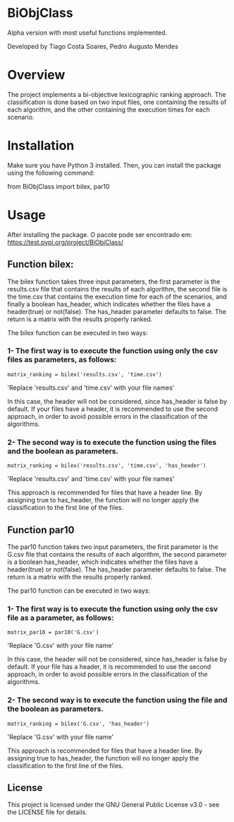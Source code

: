# BiObjClass

Alpha version with most useful functions implemented.

Developed by Tiago Costa Soares, Pedro Augusto Mendes


# Overview

The project implements a bi-objective lexicographic ranking approach. The classification is done based on two input files, one containing the results of each algorithm, and the other containing the execution times for each scenario.

# Installation

Make sure you have Python 3 installed. Then, you can install the package using the following command:


from BiObjClass import bilex, par10


# Usage

After installing the package.
O pacote pode ser encontrado em: https://test.pypi.org/project/BiObjClass/


## Function bilex:

The bilex function takes three input parameters, the first parameter is the results.csv file that contains the results of each algorithm, the second file is the time.csv that contains the execution time for each of the scenarios, and finally a boolean has_header, which indicates whether the files have a header(true) or not(false). The has_header parameter defaults to false. The return is a matrix with the results properly ranked.

The bilex function can be executed in two ways:

### 1- The first way is to execute the function using only the csv files as parameters, as follows:

    matrix_ranking = bilex('results.csv', 'time.csv')
    
'Replace 'results.csv' and 'time.csv' with your file names'

In this case, the header will not be considered, since has_header is false by default. If your files have a header, it is recommended to use the second approach, in order to avoid possible errors in the classification of the algorithms.

### 2- The second way is to execute the function using the files and the boolean as parameters.

    matrix_ranking = bilex('results.csv', 'time.csv', 'has_header')

'Replace 'results.csv' and 'time.csv' with your file names'

This approach is recommended for files that have a header line. By assigning true to has_header, the function will no longer apply the classification to the first line of the files.



## Function par10

The par10 function takes two input parameters, the first parameter is the G.csv file that contains the results of each algorithm, the second parameter is a boolean has_header, which indicates whether the files have a header(true) or not(false). The has_header parameter defaults to false. The return is a matrix with the results properly ranked.

The par10 function can be executed in two ways:

### 1- The first way is to execute the function using only the csv file as a parameter, as follows:

    matrix_par10 = par10('G.csv')
    
'Replace 'G.csv' with your file name'

In this case, the header will not be considered, since has_header is false by default. If your file has a header, it is recommended to use the second approach, in order to avoid possible errors in the classification of the algorithms.

### 2- The second way is to execute the function using the file and the boolean as parameters.

    matrix_ranking = bilex('G.csv', 'has_header')

'Replace 'G.csv' with your file name'

This approach is recommended for files that have a header line. By assigning true to has_header, the function will no longer apply the classification to the first line of the files.


## License

This project is licensed under the GNU General Public License v3.0 - see the LICENSE file for details.
